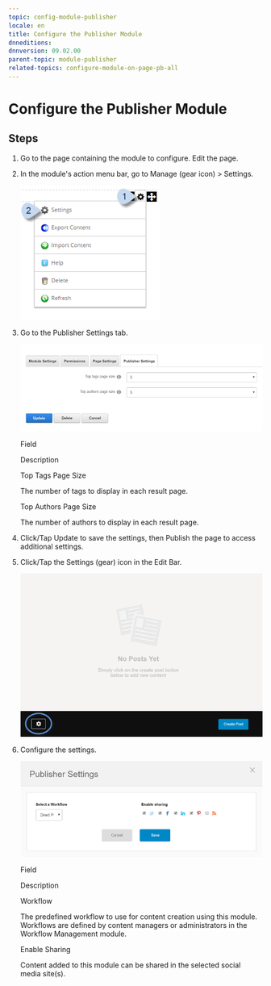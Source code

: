 ```yaml
---
topic: config-module-publisher
locale: en
title: Configure the Publisher Module
dnneditions: 
dnnversion: 09.02.00
parent-topic: module-publisher
related-topics: configure-module-on-page-pb-all
---
```


# Configure the Publisher Module

## Steps

1.  Go to the page containing the module to configure. Edit the page.
2.  In the module's action menu bar, go to Manage (gear icon) \> Settings.
    
      
    
    ![Manage action menu > Settings](/images/scr-actionmenu-manage-settings.png)
    
      
    
3.  Go to the Publisher Settings tab.
    
      
    
    ![Module Settings — Publisher](/images/scr-modulesettings-Publisher.png)
    
      
    
    Field
    
    Description
    
    Top Tags Page Size
    
    The number of tags to display in each result page.
    
    Top Authors Page Size
    
    The number of authors to display in each result page.
    
4.  Click/Tap Update to save the settings, then Publish the page to access additional settings.
5.  Click/Tap the Settings (gear) icon in the Edit Bar.
    
      
    
    ![Publisher module with the Edit Bar](/images/scr-module-Publisher-EditBar-gear.png)
    
      
    
6.  Configure the settings.
    
      
    
    ![Additional Publisher settings](/images/scr-module-Publisher-Settings.png)
    
      
    
    Field
    
    Description
    
    Workflow
    
    The predefined workflow to use for content creation using this module. Workflows are defined by content managers or administrators in the Workflow Management module.
    
    Enable Sharing
    
    Content added to this module can be shared in the selected social media site(s).